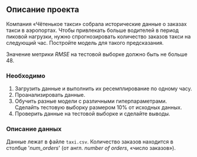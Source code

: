 ## Описание проекта

Компания «Чётенькое такси» собрала исторические данные о заказах такси в аэропортах. Чтобы привлекать больше водителей в период пиковой нагрузки, нужно спрогнозировать количество заказов такси на следующий час. Постройте модель для такого предсказания.

Значение метрики *RMSE* на тестовой выборке должно быть не больше 48.

### Необходимо

1. Загрузить данные и выполнить их ресемплирование по одному часу.
2. Проанализировать данные.
3. Обучить разные модели с различными гиперпараметрами. Сделайть тестовую выборку размером 10% от исходных данных.
4. Проверить данные на тестовой выборке и сделайте выводы.

### Описание данных

Данные лежат в файле `taxi.csv`. Количество заказов находится в столбце '*num_orders*' (от англ. *number of orders*, «число заказов»).
